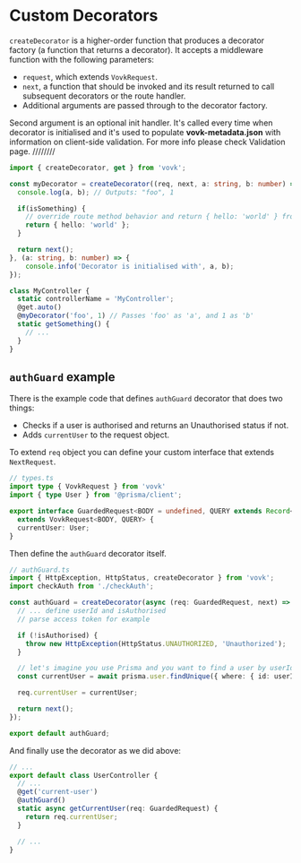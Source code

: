 # Custom Decorators

`createDecorator` is a higher-order function that produces a decorator factory (a function that returns a decorator). It accepts a middleware function with the following parameters:


- `request`, which extends `VovkRequest`.
- `next`, a function that should be invoked and its result returned to call subsequent decorators or the route handler.
- Additional arguments are passed through to the decorator factory.

Second argument is an optional init handler. It's called every time when decorator is initialised and it's used to populate **vovk-metadata.json** with information on client-side validation. For more info please check Validation page. ////////

```ts
import { createDecorator, get } from 'vovk';

const myDecorator = createDecorator((req, next, a: string, b: number) => {
  console.log(a, b); // Outputs: "foo", 1

  if(isSomething) { 
    // override route method behavior and return { hello: 'world' } from the endpoint
    return { hello: 'world' };
  }

  return next();
}, (a: string, b: number) => {
    console.info('Decorator is initialised with', a, b);
});

class MyController {
  static controllerName = 'MyController';
  @get.auto()
  @myDecorator('foo', 1) // Passes 'foo' as 'a', and 1 as 'b'
  static getSomething() {
    // ...
  }
}
```

## `authGuard` example

There is the example code that defines `authGuard` decorator that does two things:

- Checks if a user is authorised and returns an Unauthorised status if not.
- Adds `currentUser` to the request object.

To extend `req` object you can define your custom interface that extends `NextRequest`.

```ts
// types.ts
import type { VovkRequest } from 'vovk'
import { type User } from '@prisma/client';

export interface GuardedRequest<BODY = undefined, QUERY extends Record<string, string> | undefined = undefined>
  extends VovkRequest<BODY, QUERY> {
  currentUser: User;
}

```

Then define the `authGuard` decorator itself.

```ts
// authGuard.ts
import { HttpException, HttpStatus, createDecorator } from 'vovk';
import checkAuth from './checkAuth';

const authGuard = createDecorator(async (req: GuardedRequest, next) => {
  // ... define userId and isAuthorised
  // parse access token for example

  if (!isAuthorised) {
    throw new HttpException(HttpStatus.UNAUTHORIZED, 'Unauthorized');
  }

  // let's imagine you use Prisma and you want to find a user by userId
  const currentUser = await prisma.user.findUnique({ where: { id: userId } });

  req.currentUser = currentUser;

  return next();
});

export default authGuard;
```

And finally use the decorator as we did above:

```ts
// ...
export default class UserController {
  // ...
  @get('current-user')
  @authGuard()
  static async getCurrentUser(req: GuardedRequest) {
    return req.currentUser;
  }

  // ...
}
```
